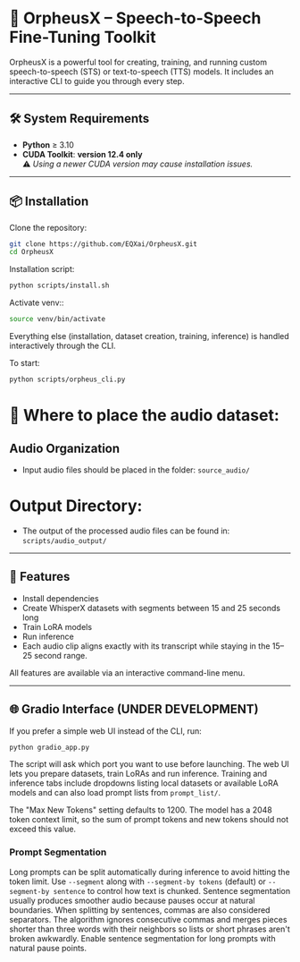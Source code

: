 # 🚀 OrpheusX – Speech-to-Speech Fine-Tuning Toolkit

OrpheusX is a powerful tool for creating, training, and running custom speech-to-speech (STS) or text-to-speech (TTS) models. It includes an interactive CLI to guide you through every step.

---

## 🛠️ System Requirements

- **Python** ≥ 3.10    
- **CUDA Toolkit**: **version 12.4 only**  
  ⚠️ *Using a newer CUDA version may cause installation issues.*

---

## 📦 Installation

Clone the repository:

```bash
git clone https://github.com/EQXai/OrpheusX.git
cd OrpheusX
```

Installation script:

```bash
python scripts/install.sh
```

Activate venv::

```bash
source venv/bin/activate
```

Everything else (installation, dataset creation, training, inference) is handled interactively through the CLI.

To start:

```bash
python scripts/orpheus_cli.py
```

# 📁 Where to place the audio dataset:

##  Audio Organization

- Input audio files should be placed in the folder: `source_audio/`

#  Output Directory:

- The output of the processed audio files can be found in: `scripts/audio_output/`
  
---

## 🧩 Features

- Install dependencies
- Create WhisperX datasets with segments between 15 and 25 seconds long
- Train LoRA models
- Run inference
- Each audio clip aligns exactly with its transcript while staying in the 15–25 second range.

All features are available via an interactive command-line menu.

---

## 🌐 Gradio Interface (UNDER DEVELOPMENT)

If you prefer a simple web UI instead of the CLI, run:

```bash
python gradio_app.py
```
The script will ask which port you want to use before launching.
The web UI lets you prepare datasets, train LoRAs and run inference.
Training and inference tabs include dropdowns listing local datasets or
available LoRA models and can also load prompt lists from `prompt_list/`.

The "Max New Tokens" setting defaults to 1200. The model has a 2048 token
context limit, so the sum of prompt tokens and new tokens should not exceed
this value.

### Prompt Segmentation

Long prompts can be split automatically during inference to avoid hitting the
token limit. Use `--segment` along with `--segment-by tokens` (default) or
`--segment-by sentence` to control how text is chunked. Sentence segmentation
usually produces smoother audio because pauses occur at natural boundaries.
When splitting by sentences, commas are also considered separators. The
algorithm ignores consecutive commas and merges pieces shorter than three words
with their neighbors so lists or short phrases aren't broken awkwardly. Enable
sentence segmentation for long prompts with natural pause points.

